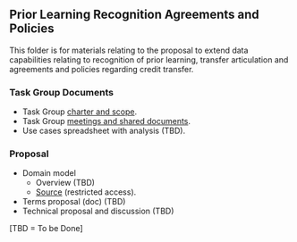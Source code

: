 ## Prior Learning Recognition Agreements and Policies

This folder is for materials relating to the proposal to extend data capabilities relating to recognition of prior learning, transfer articulation and agreements and policies regarding credit transfer.

### Task Group Documents

- Task Group [charter and scope](https://docs.google.com/document/d/1iJkhEjH-kfj1JHQxsUfoR0qtABchddMTBSTU7pippGg/edit?usp=sharing).
- Task Group [meetings and shared documents](https://drive.google.com/drive/folders/1Yamt-xTLBRXSfGOIhoGNHQvGSVA_QGyd?usp=drive_link).
- Use cases spreadsheet with analysis (TBD).


### Proposal

- Domain model
  - Overview (TBD)
  - [Source](https://drive.google.com/file/d/1QxCkGTC-PbeEmaDAh0MUAr-mr2oRNPaf/view?usp=drive_link) (restricted access).
- Terms proposal (doc) (TBD)
- Technical proposal and discussion (TBD)

[TBD = To be Done]
